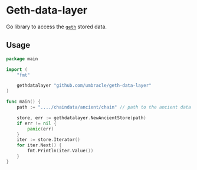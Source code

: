 # Geth-data-layer

Go library to access the [`geth`](https://github.com/ethereum/go-ethereum) stored data.

## Usage

```go
package main

import (
	"fmt"

	gethdatalayer "github.com/umbracle/geth-data-layer"
)

func main() {
    path := "..../chaindata/ancient/chain" // path to the ancient data storage

	store, err := gethdatalayer.NewAncientStore(path)
	if err != nil {
		panic(err)
	}
	iter := store.Iterator()
	for iter.Next() {
		fmt.Println(iter.Value())
	}
}
```
